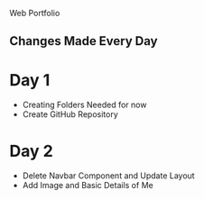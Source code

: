 Web Portfolio

## Changes Made Every Day
# Day 1
- Creating Folders Needed for now
- Create GitHub Repository

# Day 2 
- Delete Navbar Component and Update Layout
- Add Image and Basic Details of Me


